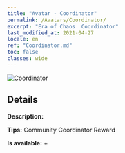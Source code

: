 ```yaml
---
title: "Avatar - Coordinator"
permalink: /Avatars/Coordinator/
excerpt: "Era of Chaos  Coordinator"
last_modified_at: 2021-04-27
locale: en
ref: "Coordinator.md"
toc: false
classes: wide
---
```

 ![Coordinator](/images/a/avatarFrame_15.png)

## Details

 **Description:**  

 **Tips:** Community Coordinator Reward 

 **Is available:**  + 

